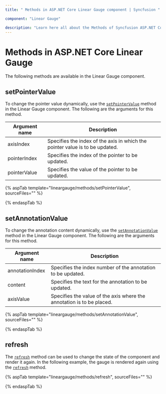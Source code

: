 ```yaml
---
title: " Methods in ASP.NET Core Linear Gauge component | Syncfusion "

component: "Linear Gauge"

description: "Learn here all about the Methods of Syncfusion ASP.NET Core Linear Gauge component and more."
---
```

# Methods in ASP.NET Core Linear Gauge

The following methods are available in the Linear Gauge component.

## setPointerValue

To change the pointer value dynamically, use the [`setPointerValue`](https://ej2.syncfusion.com/documentation/api/linear-gauge#setpointervalue) method in the Linear Gauge component. The following are the arguments for this method.

|   Argument name      |   Description                            |
|----------------------| -----------------------------------------|
|     axisIndex        |    Specifies the index of the axis in which the pointer value is to be updated.|
|     pointerIndex     |    Specifies the index of the pointer to be updated.           |
|     pointerValue     |    Specifies the value of the pointer to be updated.           |

{% aspTab template="lineargauge/methods/setPointerValue", sourceFiles="" %}

{% endaspTab %}

## setAnnotationValue

To change the annotation content dynamically, use the [`setAnnotationValue`](https://ej2.syncfusion.com/documentation/api/linear-gauge#setannotationvalue) method in the Linear Gauge component. The following are the arguments for this method.

|   Argument name      |   Description                            |
|----------------------| -----------------------------------------|
|     annotationIndex  |    Specifies the index number of the annotation to be updated. |
|     content          |    Specifies the text for the annotation to be updated.        |
|     axisValue        |    Specifies the value of the axis where the annotation is to be placed.|

{% aspTab template="lineargauge/methods/setAnnotationValue", sourceFiles="" %}

{% endaspTab %}

## refresh

The [`refresh`](https://ej2.syncfusion.com/documentation/api/linear-gauge#refresh) method can be used to change the state of the component and render it again. In the following example, the gauge is rendered again using the [`refresh`](https://ej2.syncfusion.com/documentation/api/linear-gauge#refresh) method.

{% aspTab template="lineargauge/methods/refresh", sourceFiles="" %}

{% endaspTab %}